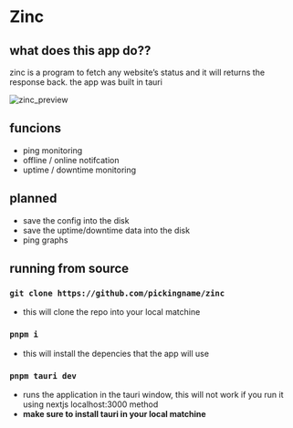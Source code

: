 # Zinc

## what does this app do??
zinc is a program to fetch any website’s status and it will returns the response back. the app was built in tauri

![zinc_preview](https://github.com/pickingname/Zinc/assets/115550149/a47b4133-ea7a-4ae9-8dbb-f9732f6f5754)

## funcions
- ping monitoring
- offline / online notifcation
- uptime / downtime monitoring

## planned
- save the config into the disk
- save the uptime/downtime data into the disk
- ping graphs

## running from source

### `git clone https://github.com/pickingname/zinc`
- this will clone the repo into your local matchine

### `pnpm i`
- this will install the depencies that the app will use

### `pnpm tauri dev`
- runs the application in the tauri window, this will not work if you run it using nextjs localhost:3000 method
- **make sure to install tauri in your local matchine**
